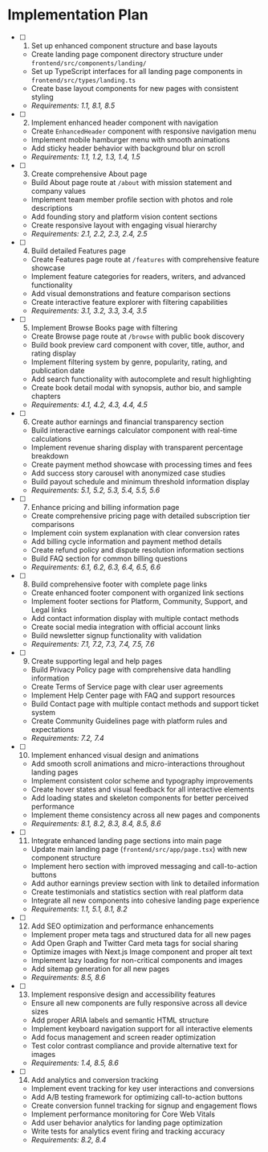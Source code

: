 # Implementation Plan

- [ ] 1. Set up enhanced component structure and base layouts
  - Create landing page component directory structure under `frontend/src/components/landing/`
  - Set up TypeScript interfaces for all landing page components in `frontend/src/types/landing.ts`
  - Create base layout components for new pages with consistent styling
  - _Requirements: 1.1, 8.1, 8.5_

- [ ] 2. Implement enhanced header component with navigation
  - Create `EnhancedHeader` component with responsive navigation menu
  - Implement mobile hamburger menu with smooth animations
  - Add sticky header behavior with background blur on scroll
  - _Requirements: 1.1, 1.2, 1.3, 1.4, 1.5_

- [ ] 3. Create comprehensive About page
  - Build About page route at `/about` with mission statement and company values
  - Implement team member profile section with photos and role descriptions
  - Add founding story and platform vision content sections
  - Create responsive layout with engaging visual hierarchy
  - _Requirements: 2.1, 2.2, 2.3, 2.4, 2.5_

- [ ] 4. Build detailed Features page
  - Create Features page route at `/features` with comprehensive feature showcase
  - Implement feature categories for readers, writers, and advanced functionality
  - Add visual demonstrations and feature comparison sections
  - Create interactive feature explorer with filtering capabilities
  - _Requirements: 3.1, 3.2, 3.3, 3.4, 3.5_

- [ ] 5. Implement Browse Books page with filtering
  - Create Browse page route at `/browse` with public book discovery
  - Build book preview card component with cover, title, author, and rating display
  - Implement filtering system by genre, popularity, rating, and publication date
  - Add search functionality with autocomplete and result highlighting
  - Create book detail modal with synopsis, author bio, and sample chapters
  - _Requirements: 4.1, 4.2, 4.3, 4.4, 4.5_

- [ ] 6. Create author earnings and financial transparency section
  - Build interactive earnings calculator component with real-time calculations
  - Implement revenue sharing display with transparent percentage breakdown
  - Create payment method showcase with processing times and fees
  - Add success story carousel with anonymized case studies
  - Build payout schedule and minimum threshold information display
  - _Requirements: 5.1, 5.2, 5.3, 5.4, 5.5, 5.6_

- [ ] 7. Enhance pricing and billing information page
  - Create comprehensive pricing page with detailed subscription tier comparisons
  - Implement coin system explanation with clear conversion rates
  - Add billing cycle information and payment method details
  - Create refund policy and dispute resolution information sections
  - Build FAQ section for common billing questions
  - _Requirements: 6.1, 6.2, 6.3, 6.4, 6.5, 6.6_

- [ ] 8. Build comprehensive footer with complete page links
  - Create enhanced footer component with organized link sections
  - Implement footer sections for Platform, Community, Support, and Legal links
  - Add contact information display with multiple contact methods
  - Create social media integration with official account links
  - Build newsletter signup functionality with validation
  - _Requirements: 7.1, 7.2, 7.3, 7.4, 7.5, 7.6_

- [ ] 9. Create supporting legal and help pages
  - Build Privacy Policy page with comprehensive data handling information
  - Create Terms of Service page with clear user agreements
  - Implement Help Center page with FAQ and support resources
  - Build Contact page with multiple contact methods and support ticket system
  - Create Community Guidelines page with platform rules and expectations
  - _Requirements: 7.2, 7.4_

- [ ] 10. Implement enhanced visual design and animations
  - Add smooth scroll animations and micro-interactions throughout landing pages
  - Implement consistent color scheme and typography improvements
  - Create hover states and visual feedback for all interactive elements
  - Add loading states and skeleton components for better perceived performance
  - Implement theme consistency across all new pages and components
  - _Requirements: 8.1, 8.2, 8.3, 8.4, 8.5, 8.6_

- [ ] 11. Integrate enhanced landing page sections into main page
  - Update main landing page (`frontend/src/app/page.tsx`) with new component structure
  - Implement hero section with improved messaging and call-to-action buttons
  - Add author earnings preview section with link to detailed information
  - Create testimonials and statistics section with real platform data
  - Integrate all new components into cohesive landing page experience
  - _Requirements: 1.1, 5.1, 8.1, 8.2_

- [ ] 12. Add SEO optimization and performance enhancements
  - Implement proper meta tags and structured data for all new pages
  - Add Open Graph and Twitter Card meta tags for social sharing
  - Optimize images with Next.js Image component and proper alt text
  - Implement lazy loading for non-critical components and images
  - Add sitemap generation for all new pages
  - _Requirements: 8.5, 8.6_

- [ ] 13. Implement responsive design and accessibility features
  - Ensure all new components are fully responsive across all device sizes
  - Add proper ARIA labels and semantic HTML structure
  - Implement keyboard navigation support for all interactive elements
  - Add focus management and screen reader optimization
  - Test color contrast compliance and provide alternative text for images
  - _Requirements: 1.4, 8.5, 8.6_

- [ ] 14. Add analytics and conversion tracking
  - Implement event tracking for key user interactions and conversions
  - Add A/B testing framework for optimizing call-to-action buttons
  - Create conversion funnel tracking for signup and engagement flows
  - Implement performance monitoring for Core Web Vitals
  - Add user behavior analytics for landing page optimization
  - Write tests for analytics event firing and tracking accuracy
  - _Requirements: 8.2, 8.4_
